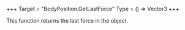 +++
Target = "BodyPosition.GetLastForce"
Type = () => Vector3
+++

This function returns the last force in the object.